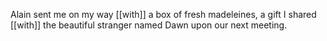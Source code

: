 Alain sent me on my way [[with]] a box of fresh madeleines, a gift I shared [[with]] the beautiful stranger named Dawn upon our next meeting.